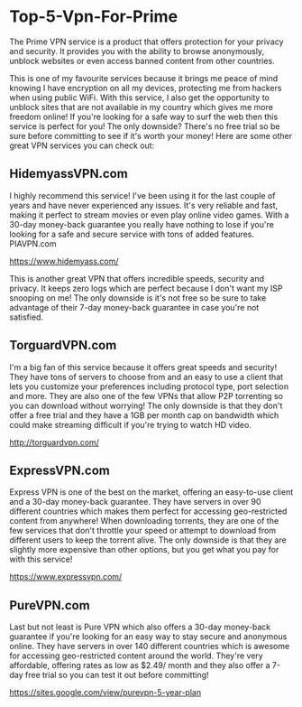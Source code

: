 # Top-5-Vpn-For-Prime
The Prime VPN service is a product that offers protection for your privacy and security.  It provides you with the ability to browse anonymously, unblock websites or even access banned content from other countries. 

This is one of my favourite services because it brings me peace of mind knowing I have encryption on all my devices, protecting me from hackers when using public WiFi. With this service, I also get the opportunity to unblock sites that are not available in my country which gives me more freedom online! If you're looking for a safe way to surf the web then this service is perfect for you! The only downside? There's no free trial so be sure before committing to see if it's worth your money!   Here are some other great VPN services you can check out:

## HidemyassVPN.com 
I highly recommend this service! I've been using it for the last couple of years and have never experienced any issues. It's very reliable and fast, making it perfect to stream movies or even play online video games. With a 30-day money-back guarantee you really have nothing to lose if you're looking for a safe and secure service with tons of added features. PIAVPN.com

https://www.hidemyass.com/

This is another great VPN that offers incredible speeds, security and privacy. It keeps zero logs which are perfect because I don't want my ISP snooping on me! The only downside is it's not free so be sure to take advantage of their 7-day money-back guarantee in case you're not satisfied. 

## TorguardVPN.com
I'm a big fan of this service because it offers great speeds and security! They have tons of servers to choose from and an easy to use a client that lets you customize your preferences including protocol type, port selection and more. They are also one of the few VPNs that allow P2P torrenting so you can download without worrying! The only downside is that they don't offer a free trial and they have a 1GB per month cap on bandwidth which could make streaming difficult if you're trying to watch HD video.

http://torguardvpn.com/

## ExpressVPN.com
Express VPN is one of the best on the market, offering an easy-to-use client and a 30-day money-back guarantee. They have servers in over 90 different countries which makes them perfect for accessing geo-restricted content from anywhere! When downloading torrents, they are one of the few services that don't throttle your speed or attempt to download from different users to keep the torrent alive. The only downside is that they are slightly more expensive than other options, but you get what you pay for with this service!

https://www.expressvpn.com/

## PureVPN.com
Last but not least is Pure VPN which also offers a 30-day money-back guarantee if you're looking for an easy way to stay secure and anonymous online. They have servers in over 140 different countries which is awesome for accessing geo-restricted content around the world. They're very affordable, offering rates as low as $2.49/ month and they also offer a 7-day free trial so you can test it out before committing!

https://sites.google.com/view/purevpn-5-year-plan
